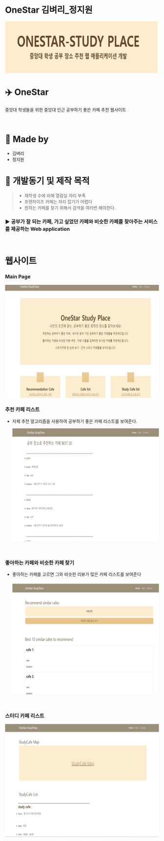 # OneStar 김벼리\_정지원

<img src = "./img/title.PNG" width="500" height="170">
<br>

# :airplane: OneStar

중앙대 학생들을 위한 중앙대 인근 공부하기 좋은 카페 추천 웹사이트

<br>

# :bust_in_silhouette: Made by

- 김벼리
- 정지원

# :memo: 개발동기 및 제작 목적

> - 재학생 수에 비해 열람실 자리 부족
> - 프렌차이즈 카페는 자리 잡기가 어렵다
> - 원하는 카페를 찾기 위해서 검색을 여러번 해야한다.

### ▶ 공부가 잘 되는 카페, 가고 싶었던 카페와 비슷한 카페를 찾아주는 서비스를 제공하는 Web application

<br>

# 웹사이트

### Main Page

<img src = "./img/main.png" width="600" height="370">
<br>

### 추천 카페 리스트

- 자체 추천 알고리즘을 사용하여 공부하기 좋은 카페 리스트를 보여준다.  

  <img src = "./img/recommend.png" width="600" height="370">

<br>

### 좋아하는 카페와 비슷한 카페 찾기

- 좋아하는 카페를 고르면 그와 비슷한 리뷰가 많은 카페 리스트를 보여준다  

  <img src = "./img/similar.png" width="600" height="370">

<br>

### 스터디 카페 리스트

<img src = "./img/study.png" width="600" height="370">
